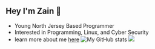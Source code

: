 ## Hey I'm Zain 👋
- Young North Jersey Based Programmer
- Interested in Programming, Linux, and Cyber Security
- learn more about me [here](https://Zainisa.ninja)
![My GitHub stats](https://github-readme-stats.vercel.app/api?username=Zain-Jadoon&show_icons=true&theme=dracula)
![](https://komarev.com/ghpvc/?username=Zain-Jadoon)
